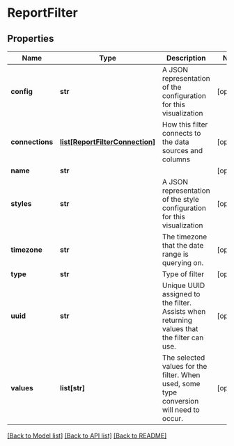 # ReportFilter

## Properties
Name | Type | Description | Notes
------------ | ------------- | ------------- | -------------
**config** | **str** | A JSON representation of the configuration for this visualization | [optional] 
**connections** | [**list[ReportFilterConnection]**](ReportFilterConnection.md) | How this filter connects to the data sources and columns | [optional] 
**name** | **str** |  | [optional] 
**styles** | **str** | A JSON representation of the style configuration for this visualization | [optional] 
**timezone** | **str** | The timezone that the date range is querying on. | [optional] 
**type** | **str** | Type of filter | [optional] 
**uuid** | **str** | Unique UUID assigned to the filter.  Assists when returning values that the filter can use. | [optional] 
**values** | **list[str]** | The selected values for the filter.  When used, some type conversion will need to occur. | [optional] 

[[Back to Model list]](../README.md#documentation-for-models) [[Back to API list]](../README.md#documentation-for-api-endpoints) [[Back to README]](../README.md)


